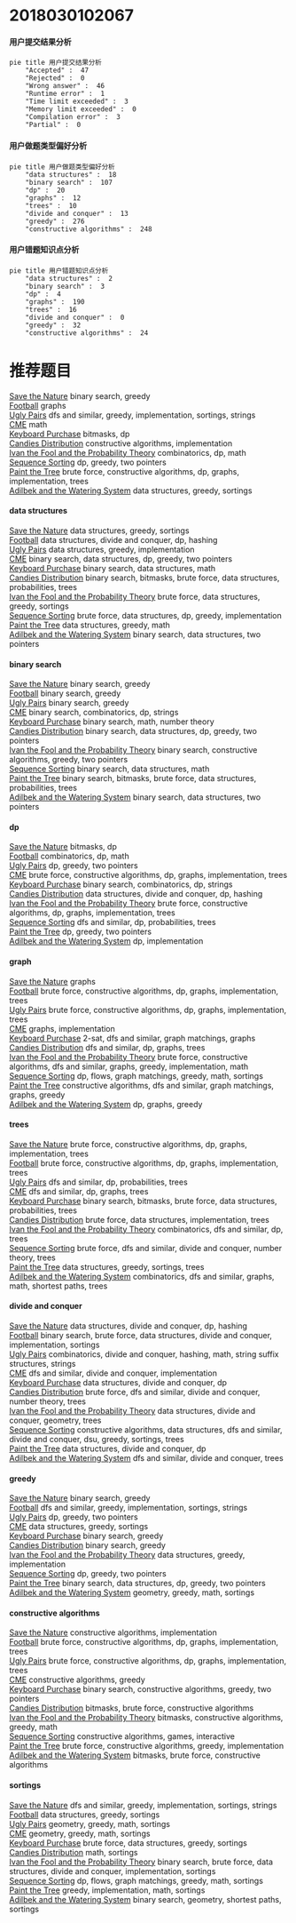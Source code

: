# 2018030102067
<!-- tabs:start -->
#### **用户提交结果分析**

```mermaid
pie title 用户提交结果分析
    "Accepted" :  47
    "Rejected" :  0
    "Wrong answer" :  46
    "Runtime error" :  1
    "Time limit exceeded" :  3
    "Memory limit exceeded" :  0
    "Compilation error" :  3
    "Partial" :  0
```
#### **用户做题类型偏好分析**

```mermaid
pie title 用户做题类型偏好分析
    "data structures" :  18
    "binary search" :  107
    "dp" :  20
    "graphs" :  12
    "trees" :  10
    "divide and conquer" :  13
    "greedy" :  276
    "constructive algorithms" :  248
```
#### **用户错题知识点分析**

```mermaid
pie title 用户错题知识点分析
    "data structures" :  2
    "binary search" :  3
    "dp" :  4
    "graphs" :  190
    "trees" :  16
    "divide and conquer" :  0
    "greedy" :  32
    "constructive algorithms" :  24
```
<!-- tabs:end -->
# 推荐题目
[Save the Nature](https://codeforces.com/contest/1241/problem/C)		binary search,
                        greedy		  
[Football](http://codeforces.com/problemset/problem/1240/F)		graphs		  
[Ugly Pairs](http://codeforces.com/problemset/problem/1156/B)		dfs and similar,
                        greedy,
                        implementation,
                        sortings,
                        strings		  
[CME](https://codeforces.com/contest/1241/problem/A)		math		  
[Keyboard Purchase](http://codeforces.com/problemset/problem/1238/E)		bitmasks,
                        dp		  
[Candies Distribution](http://codeforces.com/problemset/problem/1054/C)		constructive algorithms,
                        implementation		  
[Ivan the Fool and the Probability Theory](http://codeforces.com/problemset/problem/1239/A)		combinatorics,
                        dp,
                        math		  
[Sequence Sorting](https://codeforces.com/contest/1241/problem/D)		dp,
                        greedy,
                        two pointers		  
[Paint the Tree](https://codeforces.com/contest/1241/problem/E)		brute force,
                        constructive algorithms,
                        dp,
                        graphs,
                        implementation,
                        trees		  
[Adilbek and the Watering System](http://codeforces.com/problemset/problem/1238/G)		data structures,
                        greedy,
                        sortings		  
<!-- tabs:start -->
#### **data structures**
[Save the Nature](http://codeforces.com/problemset/problem/1238/G)		data structures,
                        greedy,
                        sortings		  
[Football](https://codeforces.com/contest/1240/problem/D)		data structures,
                        divide and conquer,
                        dp,
                        hashing		  
[Ugly Pairs](http://codeforces.com/problemset/problem/1239/C)		data structures,
                        greedy,
                        implementation		  
[CME](http://codeforces.com/problemset/problem/1492/C)		binary search,
                        data structures,
                        dp,
                        greedy,
                        two pointers		  
[Keyboard Purchase](http://codeforces.com/problemset/problem/1490/G)		binary search,
                        data structures,
                        math		  
[Candies Distribution](http://codeforces.com/problemset/problem/1479/D)		binary search,
                        bitmasks,
                        brute force,
                        data structures,
                        probabilities,
                        trees		  
[Ivan the Fool and the Probability Theory](http://codeforces.com/problemset/problem/1497/A)		brute force,
                        data structures,
                        greedy,
                        sortings		  
[Sequence Sorting](http://codeforces.com/problemset/problem/1491/C)		brute force,
                        data structures,
                        dp,
                        greedy,
                        implementation		  
[Paint the Tree](http://codeforces.com/problemset/problem/1492/B)		data structures,
                        greedy,
                        math		  
[Adilbek and the Watering System](http://codeforces.com/problemset/problem/1436/E)		binary search,
                        data structures,
                        two pointers		  
#### **binary search**
[Save the Nature](https://codeforces.com/contest/1241/problem/C)		binary search,
                        greedy		  
[Football](https://codeforces.com/contest/1169/problem/C)		binary search,
                        greedy		  
[Ugly Pairs](https://codeforces.com/contest/1240/problem/A)		binary search,
                        greedy		  
[CME](http://codeforces.com/problemset/problem/1238/D)		binary search,
                        combinatorics,
                        dp,
                        strings		  
[Keyboard Purchase](https://codeforces.com/contest/1240/problem/E)		binary search,
                        math,
                        number theory		  
[Candies Distribution](http://codeforces.com/problemset/problem/1492/C)		binary search,
                        data structures,
                        dp,
                        greedy,
                        two pointers		  
[Ivan the Fool and the Probability Theory](http://codeforces.com/problemset/problem/1463/D)		binary search,
                        constructive algorithms,
                        greedy,
                        two pointers		  
[Sequence Sorting](http://codeforces.com/problemset/problem/1490/G)		binary search,
                        data structures,
                        math		  
[Paint the Tree](http://codeforces.com/problemset/problem/1479/D)		binary search,
                        bitmasks,
                        brute force,
                        data structures,
                        probabilities,
                        trees		  
[Adilbek and the Watering System](http://codeforces.com/problemset/problem/1436/E)		binary search,
                        data structures,
                        two pointers		  
#### **dp**
[Save the Nature](http://codeforces.com/problemset/problem/1238/E)		bitmasks,
                        dp		  
[Football](http://codeforces.com/problemset/problem/1239/A)		combinatorics,
                        dp,
                        math		  
[Ugly Pairs](https://codeforces.com/contest/1241/problem/D)		dp,
                        greedy,
                        two pointers		  
[CME](https://codeforces.com/contest/1241/problem/E)		brute force,
                        constructive algorithms,
                        dp,
                        graphs,
                        implementation,
                        trees		  
[Keyboard Purchase](http://codeforces.com/problemset/problem/1238/D)		binary search,
                        combinatorics,
                        dp,
                        strings		  
[Candies Distribution](https://codeforces.com/contest/1240/problem/D)		data structures,
                        divide and conquer,
                        dp,
                        hashing		  
[Ivan the Fool and the Probability Theory](https://codeforces.com/contest/1240/problem/C)		brute force,
                        constructive algorithms,
                        dp,
                        graphs,
                        implementation,
                        trees		  
[Sequence Sorting](http://codeforces.com/problemset/problem/123/E)		dfs and similar,
                        dp,
                        probabilities,
                        trees		  
[Paint the Tree](https://codeforces.com/contest/1240/problem/B)		dp,
                        greedy,
                        two pointers		  
[Adilbek and the Watering System](http://codeforces.com/problemset/problem/1239/E)		dp,
                        implementation		  
#### **graph**
[Save the Nature](http://codeforces.com/problemset/problem/1240/F)		graphs		  
[Football](https://codeforces.com/contest/1241/problem/E)		brute force,
                        constructive algorithms,
                        dp,
                        graphs,
                        implementation,
                        trees		  
[Ugly Pairs](https://codeforces.com/contest/1240/problem/C)		brute force,
                        constructive algorithms,
                        dp,
                        graphs,
                        implementation,
                        trees		  
[CME](http://codeforces.com/problemset/problem/1239/F)		graphs,
                        implementation		  
[Keyboard Purchase](http://codeforces.com/problemset/problem/1239/D)		2-sat,
                        dfs and similar,
                        graph matchings,
                        graphs		  
[Candies Distribution](http://codeforces.com/problemset/problem/1238/F)		dfs and similar,
                        dp,
                        graphs,
                        trees		  
[Ivan the Fool and the Probability Theory](http://codeforces.com/problemset/problem/1487/C)		brute force,
                        constructive algorithms,
                        dfs and similar,
                        graphs,
                        greedy,
                        implementation,
                        math		  
[Sequence Sorting](http://codeforces.com/problemset/problem/1437/C)		dp,
                        flows,
                        graph matchings,
                        greedy,
                        math,
                        sortings		  
[Paint the Tree](http://codeforces.com/problemset/problem/1470/D)		constructive algorithms,
                        dfs and similar,
                        graph matchings,
                        graphs,
                        greedy		  
[Adilbek and the Watering System](http://codeforces.com/problemset/problem/1476/C)		dp,
                        graphs,
                        greedy		  
#### **trees**
[Save the Nature](https://codeforces.com/contest/1241/problem/E)		brute force,
                        constructive algorithms,
                        dp,
                        graphs,
                        implementation,
                        trees		  
[Football](https://codeforces.com/contest/1240/problem/C)		brute force,
                        constructive algorithms,
                        dp,
                        graphs,
                        implementation,
                        trees		  
[Ugly Pairs](http://codeforces.com/problemset/problem/123/E)		dfs and similar,
                        dp,
                        probabilities,
                        trees		  
[CME](http://codeforces.com/problemset/problem/1238/F)		dfs and similar,
                        dp,
                        graphs,
                        trees		  
[Keyboard Purchase](http://codeforces.com/problemset/problem/1479/D)		binary search,
                        bitmasks,
                        brute force,
                        data structures,
                        probabilities,
                        trees		  
[Candies Distribution](http://codeforces.com/problemset/problem/1511/C)		brute force,
                        data structures,
                        implementation,
                        trees		  
[Ivan the Fool and the Probability Theory](http://codeforces.com/problemset/problem/1499/F)		combinatorics,
                        dfs and similar,
                        dp,
                        trees		  
[Sequence Sorting](http://codeforces.com/problemset/problem/1491/E)		brute force,
                        dfs and similar,
                        divide and conquer,
                        number theory,
                        trees		  
[Paint the Tree](http://codeforces.com/problemset/problem/1466/D)		data structures,
                        greedy,
                        sortings,
                        trees		  
[Adilbek and the Watering System](http://codeforces.com/problemset/problem/1495/D)		combinatorics,
                        dfs and similar,
                        graphs,
                        math,
                        shortest paths,
                        trees		  
#### **divide and conquer**
[Save the Nature](https://codeforces.com/contest/1240/problem/D)		data structures,
                        divide and conquer,
                        dp,
                        hashing		  
[Football](http://codeforces.com/problemset/problem/1461/D)		binary search,
                        brute force,
                        data structures,
                        divide and conquer,
                        implementation,
                        sortings		  
[Ugly Pairs](http://codeforces.com/problemset/problem/1466/G)		combinatorics,
                        divide and conquer,
                        hashing,
                        math,
                        string suffix structures,
                        strings		  
[CME](http://codeforces.com/problemset/problem/1490/D)		dfs and similar,
                        divide and conquer,
                        implementation		  
[Keyboard Purchase](https://codeforces.com/contest/1483/problem/C)		data structures,
                        divide and conquer,
                        dp		  
[Candies Distribution](http://codeforces.com/problemset/problem/1491/E)		brute force,
                        dfs and similar,
                        divide and conquer,
                        number theory,
                        trees		  
[Ivan the Fool and the Probability Theory](http://codeforces.com/problemset/problem/1303/G)		data structures,
                        divide and conquer,
                        geometry,
                        trees		  
[Sequence Sorting](http://codeforces.com/problemset/problem/1494/D)		constructive algorithms,
                        data structures,
                        dfs and similar,
                        divide and conquer,
                        dsu,
                        greedy,
                        sortings,
                        trees		  
[Paint the Tree](http://codeforces.com/problemset/problem/1482/E)		data structures,
                        divide and conquer,
                        dp		  
[Adilbek and the Watering System](http://codeforces.com/problemset/problem/566/C)		dfs and similar,
                        divide and conquer,
                        trees		  
#### **greedy**
[Save the Nature](https://codeforces.com/contest/1241/problem/C)		binary search,
                        greedy		  
[Football](http://codeforces.com/problemset/problem/1156/B)		dfs and similar,
                        greedy,
                        implementation,
                        sortings,
                        strings		  
[Ugly Pairs](https://codeforces.com/contest/1241/problem/D)		dp,
                        greedy,
                        two pointers		  
[CME](http://codeforces.com/problemset/problem/1238/G)		data structures,
                        greedy,
                        sortings		  
[Keyboard Purchase](https://codeforces.com/contest/1169/problem/C)		binary search,
                        greedy		  
[Candies Distribution](https://codeforces.com/contest/1240/problem/A)		binary search,
                        greedy		  
[Ivan the Fool and the Probability Theory](http://codeforces.com/problemset/problem/1239/C)		data structures,
                        greedy,
                        implementation		  
[Sequence Sorting](https://codeforces.com/contest/1240/problem/B)		dp,
                        greedy,
                        two pointers		  
[Paint the Tree](http://codeforces.com/problemset/problem/1492/C)		binary search,
                        data structures,
                        dp,
                        greedy,
                        two pointers		  
[Adilbek and the Watering System](https://codeforces.com/contest/1496/problem/C)		geometry,
                        greedy,
                        math,
                        sortings		  
#### **constructive algorithms**
[Save the Nature](http://codeforces.com/problemset/problem/1054/C)		constructive algorithms,
                        implementation		  
[Football](https://codeforces.com/contest/1241/problem/E)		brute force,
                        constructive algorithms,
                        dp,
                        graphs,
                        implementation,
                        trees		  
[Ugly Pairs](https://codeforces.com/contest/1240/problem/C)		brute force,
                        constructive algorithms,
                        dp,
                        graphs,
                        implementation,
                        trees		  
[CME](http://codeforces.com/problemset/problem/1493/A)		constructive algorithms,
                        greedy		  
[Keyboard Purchase](http://codeforces.com/problemset/problem/1463/D)		binary search,
                        constructive algorithms,
                        greedy,
                        two pointers		  
[Candies Distribution](https://codeforces.com/contest/1456/problem/B)		bitmasks,
                        brute force,
                        constructive algorithms		  
[Ivan the Fool and the Probability Theory](http://codeforces.com/problemset/problem/1492/D)		bitmasks,
                        constructive algorithms,
                        greedy,
                        math		  
[Sequence Sorting](https://codeforces.com/contest/1504/problem/D)		constructive algorithms,
                        games,
                        interactive		  
[Paint the Tree](https://codeforces.com/contest/1483/problem/A)		brute force,
                        constructive algorithms,
                        greedy,
                        implementation		  
[Adilbek and the Watering System](https://codeforces.com/contest/1457/problem/D)		bitmasks,
                        brute force,
                        constructive algorithms		  
#### **sortings**
[Save the Nature](http://codeforces.com/problemset/problem/1156/B)		dfs and similar,
                        greedy,
                        implementation,
                        sortings,
                        strings		  
[Football](http://codeforces.com/problemset/problem/1238/G)		data structures,
                        greedy,
                        sortings		  
[Ugly Pairs](https://codeforces.com/contest/1496/problem/C)		geometry,
                        greedy,
                        math,
                        sortings		  
[CME](http://codeforces.com/problemset/problem/1495/A)		geometry,
                        greedy,
                        math,
                        sortings		  
[Keyboard Purchase](http://codeforces.com/problemset/problem/1497/A)		brute force,
                        data structures,
                        greedy,
                        sortings		  
[Candies Distribution](http://codeforces.com/problemset/problem/1427/A)		math,
                        sortings		  
[Ivan the Fool and the Probability Theory](http://codeforces.com/problemset/problem/1461/D)		binary search,
                        brute force,
                        data structures,
                        divide and conquer,
                        implementation,
                        sortings		  
[Sequence Sorting](http://codeforces.com/problemset/problem/1437/C)		dp,
                        flows,
                        graph matchings,
                        greedy,
                        math,
                        sortings		  
[Paint the Tree](http://codeforces.com/problemset/problem/1473/A)		greedy,
                        implementation,
                        math,
                        sortings		  
[Adilbek and the Watering System](http://codeforces.com/problemset/problem/1486/B)		binary search,
                        geometry,
                        shortest paths,
                        sortings		  
<!-- tabs:end -->
